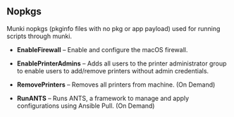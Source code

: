 ## Nopkgs

Munki nopkgs (pkginfo files with no pkg or app payload) used for running scripts through munki.


* **EnableFirewall** – Enable and configure the macOS firewall.

* **EnablePrinterAdmins** – Adds all users to the printer administrator group to enable users to add/remove printers without admin credentials.

* **RemovePrinters** – Removes all printers from machine. (On Demand)

* **RunANTS** – Runs ANTS, a framework to manage and apply configurations using Ansible Pull. (On Demand)
